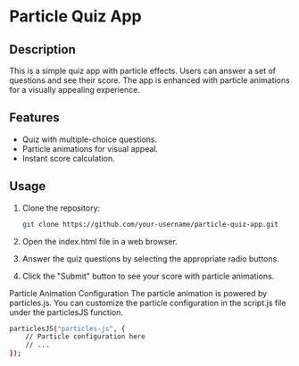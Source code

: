 # Particle Quiz App

## Description

This is a simple quiz app with particle effects. Users can answer a set of questions and see their score. The app is enhanced with particle animations for a visually appealing experience.

## Features

- Quiz with multiple-choice questions.
- Particle animations for visual appeal.
- Instant score calculation.

## Usage

1. Clone the repository:

   ```bash
   git clone https://github.com/your-username/particle-quiz-app.git


1. Open the index.html file in a web browser.

2. Answer the quiz questions by selecting the appropriate radio buttons.

3. Click the "Submit" button to see your score with particle animations.

Particle Animation Configuration
The particle animation is powered by particles.js. You can customize the particle configuration in the script.js file under the particlesJS function.


````bash 
particlesJS("particles-js", {
    // Particle configuration here
    // ...
});






